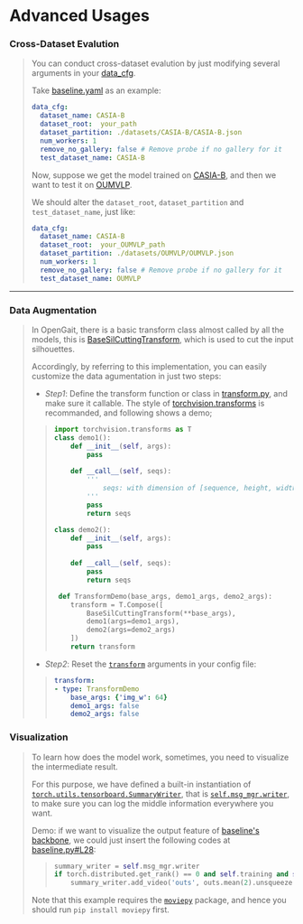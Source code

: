 # Advanced Usages
### Cross-Dataset Evalution
> You can conduct cross-dataset evalution by just modifying several arguments in your [data_cfg](../configs/baseline/baseline.yaml#L1).
>
>  Take [baseline.yaml](../configs/baseline/baseline.yaml) as an example:
> ```yaml
> data_cfg:
>   dataset_name: CASIA-B
>   dataset_root:  your_path
>   dataset_partition: ./datasets/CASIA-B/CASIA-B.json
>   num_workers: 1
>   remove_no_gallery: false # Remove probe if no gallery for it
>   test_dataset_name: CASIA-B
> ```
> Now, suppose we get the model trained on [CASIA-B](http://www.cbsr.ia.ac.cn/english/Gait%20Databases.asp), and then we want to test it on [OUMVLP](http://www.am.sanken.osaka-u.ac.jp/BiometricDB/GaitMVLP.html).
> 
> We should alter the `dataset_root`, `dataset_partition` and `test_dataset_name`, just like:
> ```yaml
> data_cfg:
>   dataset_name: CASIA-B
>   dataset_root:  your_OUMVLP_path
>   dataset_partition: ./datasets/OUMVLP/OUMVLP.json
>   num_workers: 1
>   remove_no_gallery: false # Remove probe if no gallery for it
>   test_dataset_name: OUMVLP
> ```
---
>
<!-- ### Identification Function
> Sometime, your test dataset may be neither the popular [CASIA-B](http://www.cbsr.ia.ac.cn/english/Gait%20Databases.asp) nor the largest [OUMVLP](http://www.am.sanken.osaka-u.ac.jp/BiometricDB/GaitMVLP.html). Meanwhile, you need to customize a special identification function to fit your dataset. 
> 
> * If your path structure is similar to [CASIA-B](http://www.cbsr.ia.ac.cn/english/Gait%20Databases.asp) (the 3-flod style: `id-type-view`), we recommand you to  -->

### Data Augmentation
> In OpenGait, there is a basic transform class almost called by all the models, this is [BaseSilCuttingTransform](../opengait/data/transform.py#L20), which is used to cut the input silhouettes.
>
> Accordingly, by referring to this implementation, you can easily customize the data agumentation in just two steps:
> * *Step1*: Define the transform function or class in [transform.py](../opengait/data/transform.py), and make sure it callable. The style of [torchvision.transforms](https://pytorch.org/vision/stable/_modules/torchvision/transforms/transforms.html) is recommanded, and following shows a demo;
>> ```python
>> import torchvision.transforms as T
>> class demo1():
>>     def __init__(self, args):
>>         pass
>>     
>>     def __call__(self, seqs):
>>         '''
>>             seqs: with dimension of [sequence, height, width]
>>         '''
>>         pass
>>         return seqs
>> 
>> class demo2():
>>     def __init__(self, args):
>>         pass
>>     
>>     def __call__(self, seqs):
>>         pass
>>         return seqs
>> 
>>  def TransformDemo(base_args, demo1_args, demo2_args):
>>     transform = T.Compose([
>>         BaseSilCuttingTransform(**base_args), 
>>         demo1(args=demo1_args), 
>>         demo2(args=demo2_args)
>>     ])
>>     return transform
>> ```
> * *Step2*: Reset the [`transform`](../configs/baseline.yaml#L100) arguments in your config file:
>> ```yaml
>> transform:
>> - type: TransformDemo
>>     base_args: {'img_w': 64}
>>     demo1_args: false
>>     demo2_args: false
>> ```

### Visualization
> To learn how does the model work, sometimes, you need to visualize the intermediate result.
> 
> For this purpose, we have defined a built-in instantiation of [`torch.utils.tensorboard.SummaryWriter`](https://pytorch.org/docs/stable/tensorboard.html), that is [`self.msg_mgr.writer`](../opengait/utils/msg_manager.py#L24), to make sure you can log the middle information everywhere you want.
> 
> Demo: if we want to visualize the output feature of [baseline's backbone](../opengait/modeling/models/baseline.py#L27), we could just insert the following codes at [baseline.py#L28](../opengait/modeling/models/baseline.py#L28):
>> ```python
>> summary_writer = self.msg_mgr.writer
>> if torch.distributed.get_rank() == 0 and self.training and self.iteration % 100==0:
>>     summary_writer.add_video('outs', outs.mean(2).unsqueeze(2), self.iteration)
>> ```
> Note that this example requires the [`moviepy`](https://github.com/Zulko/moviepy) package, and hence you should run `pip install moviepy` first.